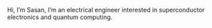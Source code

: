 Hi, I’m Sasan,
I’m an electrical engineer interested in superconductor electronics and quantum computing.
